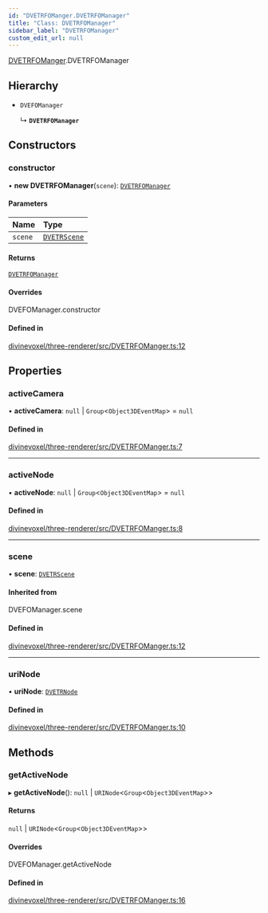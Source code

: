 ```yaml
---
id: "DVETRFOManger.DVETRFOManager"
title: "Class: DVETRFOManager"
sidebar_label: "DVETRFOManager"
custom_edit_url: null
---
```


[DVETRFOManger](../modules/DVETRFOManger.md).DVETRFOManager

## Hierarchy

- `DVEFOManager`

  ↳ **`DVETRFOManager`**

## Constructors

### constructor

• **new DVETRFOManager**(`scene`): [`DVETRFOManager`](DVETRFOManger.DVETRFOManager.md)

#### Parameters

| Name | Type |
| :------ | :------ |
| `scene` | [`DVETRScene`](Scene_DVETRScene.DVETRScene.md) |

#### Returns

[`DVETRFOManager`](DVETRFOManger.DVETRFOManager.md)

#### Overrides

DVEFOManager.constructor

#### Defined in

[divinevoxel/three-renderer/src/DVETRFOManger.ts:12](https://github.com/lucasdamianjohnson/DivineVoxelEngine/blob/596fa7391478620ed460dfb4856ff0a763b91c49/divinevoxel/three-renderer/src/DVETRFOManger.ts#L12)

## Properties

### activeCamera

• **activeCamera**: ``null`` \| `Group`\<`Object3DEventMap`\> = `null`

#### Defined in

[divinevoxel/three-renderer/src/DVETRFOManger.ts:7](https://github.com/lucasdamianjohnson/DivineVoxelEngine/blob/596fa7391478620ed460dfb4856ff0a763b91c49/divinevoxel/three-renderer/src/DVETRFOManger.ts#L7)

___

### activeNode

• **activeNode**: ``null`` \| `Group`\<`Object3DEventMap`\> = `null`

#### Defined in

[divinevoxel/three-renderer/src/DVETRFOManger.ts:8](https://github.com/lucasdamianjohnson/DivineVoxelEngine/blob/596fa7391478620ed460dfb4856ff0a763b91c49/divinevoxel/three-renderer/src/DVETRFOManger.ts#L8)

___

### scene

• **scene**: [`DVETRScene`](Scene_DVETRScene.DVETRScene.md)

#### Inherited from

DVEFOManager.scene

#### Defined in

[divinevoxel/three-renderer/src/DVETRFOManger.ts:12](https://github.com/lucasdamianjohnson/DivineVoxelEngine/blob/596fa7391478620ed460dfb4856ff0a763b91c49/divinevoxel/three-renderer/src/DVETRFOManger.ts#L12)

___

### uriNode

• **uriNode**: [`DVETRNode`](Meshes_DVETRNode.DVETRNode.md)

#### Defined in

[divinevoxel/three-renderer/src/DVETRFOManger.ts:10](https://github.com/lucasdamianjohnson/DivineVoxelEngine/blob/596fa7391478620ed460dfb4856ff0a763b91c49/divinevoxel/three-renderer/src/DVETRFOManger.ts#L10)

## Methods

### getActiveNode

▸ **getActiveNode**(): ``null`` \| `URINode`\<`Group`\<`Object3DEventMap`\>\>

#### Returns

``null`` \| `URINode`\<`Group`\<`Object3DEventMap`\>\>

#### Overrides

DVEFOManager.getActiveNode

#### Defined in

[divinevoxel/three-renderer/src/DVETRFOManger.ts:16](https://github.com/lucasdamianjohnson/DivineVoxelEngine/blob/596fa7391478620ed460dfb4856ff0a763b91c49/divinevoxel/three-renderer/src/DVETRFOManger.ts#L16)
